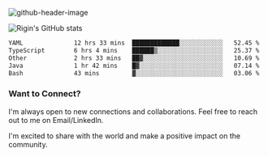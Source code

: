 
![github-header-image](https://github.com/riginoommen/riginoommen/assets/3840244/889cae65-df55-4cda-86cc-bf21bf1f2e96)

![Rigin's GitHub stats](https://github-readme-stats.vercel.app/api?username=riginoommen\&show_icons=true\&show=reviews,discussions_started,discussions_answered,prs_merged,prs_merged_percentage)


<!--START_SECTION:waka-->

```txt
YAML              12 hrs 33 mins  █████████████░░░░░░░░░░░░   52.45 %
TypeScript        6 hrs 4 mins    ██████▒░░░░░░░░░░░░░░░░░░   25.37 %
Other             2 hrs 33 mins   ██▓░░░░░░░░░░░░░░░░░░░░░░   10.69 %
Java              1 hr 42 mins    █▓░░░░░░░░░░░░░░░░░░░░░░░   07.14 %
Bash              43 mins         ▓░░░░░░░░░░░░░░░░░░░░░░░░   03.06 %
```

<!--END_SECTION:waka-->

### Want to Connect?

I'm always open to new connections and collaborations. Feel free to reach out to me on Email/LinkedIn.

I'm excited to share with the world and make a positive impact on the community.
